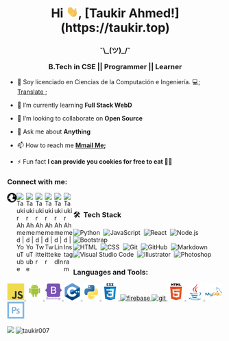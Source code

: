 <h1 align="center">Hi <img src="https://github.com/taukir007/taukir007/blob/main/Hi.gif" width="28px">, [Taukir Ahmed!](https://taukir.top)</h1>
<h3 align="center">¯\_(ツ)_/¯

B.Tech in CSE || Programmer || Learner

</h3>

- 🔭 Soy licenciado en Ciencias de la Computación e Ingeniería. 💻; <a href="https://www.deepl.com/translator#es/en/Soy%20licenciado%20en%20Ciencias%20de%20la%20Computación%20e%20Ingeniería." target="_blank"> Translate </a>;

- 🌱 I’m currently learning **Full Stack WebD**

- 👯 I’m looking to collaborate on **Open Source**

- 💬 Ask me about **Anything**

- 📫 How to reach me **<a href="mailto:jakariahussain9001@gmail.com" target="_blank">Mmail Me</a>;**

- ⚡ Fun fact **I can provide you cookies for free to eat 🍪😂**

### Connect with me:

[<img align="left" alt="Taukir.top" width="22px" src="https://raw.githubusercontent.com/iconic/open-iconic/master/svg/globe.svg" />][website]
[<img align="left" alt="Taukir Ahmed | YouTube" width="22px" src="https://cdn-icons-png.flaticon.com/512/124/124010.png" />][facebook]
[<img align="left" alt="Taukir Ahmed | YouTube" width="22px" src="https://cdn.jsdelivr.net/npm/simple-icons@v3/icons/youtube.svg" />][youtube]
[<img align="left" alt="Taukir Ahmed | Twitter" width="22px" src="https://cdn.jsdelivr.net/npm/simple-icons@v3/icons/twitter.svg" />][twitter]
[<img align="left" alt="Taukir Ahmed | Twitter" width="22px" src="https://cdn-icons-png.flaticon.com/512/906/906377.png" />][telegram]
[<img align="left" alt="Taukir Ahmed | LinkedIn" width="22px" src="https://cdn.jsdelivr.net/npm/simple-icons@v3/icons/linkedin.svg" />][linkedin]
[<img align="left" alt="Taukir Ahmed | Instagram" width="22px" src="https://cdn.jsdelivr.net/npm/simple-icons@v3/icons/instagram.svg" />][instagram]

<br />

### 🛠 &nbsp;Tech Stack

![Python](https://img.shields.io/badge/-Python-05122A?style=flat&logo=python)&nbsp;
![JavaScript](https://img.shields.io/badge/-JavaScript-05122A?style=flat&logo=javascript)&nbsp;
![React](https://img.shields.io/badge/-React-05122A?style=flat&logo=react)&nbsp;
![Node.js](https://img.shields.io/badge/-Node.js-05122A?style=flat&logo=node.js)&nbsp;
![Bootstrap](https://img.shields.io/badge/-Bootstrap-05122A?style=flat&logo=bootstrap&logoColor=563D7C)\
![HTML](https://img.shields.io/badge/-HTML-05122A?style=flat&logo=HTML5)&nbsp;
![CSS](https://img.shields.io/badge/-CSS-05122A?style=flat&logo=CSS3&logoColor=1572B6)&nbsp;
![Git](https://img.shields.io/badge/-Git-05122A?style=flat&logo=git)&nbsp;
![GitHub](https://img.shields.io/badge/-GitHub-05122A?style=flat&logo=github)&nbsp;
![Markdown](https://img.shields.io/badge/-Markdown-05122A?style=flat&logo=markdown)\
![Visual Studio Code](https://img.shields.io/badge/-Visual%20Studio%20Code-05122A?style=flat&logo=visual-studio-code&logoColor=007ACC)&nbsp;
![Illustrator](https://img.shields.io/badge/-Illustrator-05122A?style=flat&logo=adobe-illustrator)&nbsp;
![Photoshop](https://img.shields.io/badge/-Photoshop-05122A?style=flat&logo=adobe-photoshop)&nbsp;
<br />

<h3 align="left">Languages and Tools:</h3>
<p align="left">
 <a href="https://developer.mozilla.org/en-US/docs/Web/JavaScript" target="_blank"> <img src="https://raw.githubusercontent.com/devicons/devicon/master/icons/javascript/javascript-original.svg" alt="javascript" width="40" height="40" /> </a>	<a href="https://developer.android.com" target="_blank"> <img src="https://raw.githubusercontent.com/devicons/devicon/master/icons/android/android-original-wordmark.svg" alt="android" width="40" height="40" /> </a>	<a href="https://getbootstrap.com" target="_blank"> <img src="https://raw.githubusercontent.com/devicons/devicon/master/icons/bootstrap/bootstrap-plain-wordmark.svg" alt="bootstrap" width="40" height="40" /> </a> <a href="https://www.w3schools.com/cpp/" target="_blank"> <img src="https://raw.githubusercontent.com/devicons/devicon/master/icons/cplusplus/cplusplus-original.svg" alt="cplusplus" width="40" height="40" /> </a>	<a href="https://www.python.org/" target="_blank"> <img src="https://raw.githubusercontent.com/devicons/devicon/master/icons/python/python-original.svg" alt="P" width="40" height="40" /> </a>	<a href="https://www.w3schools.com/css/" target="_blank"> <img src="https://raw.githubusercontent.com/devicons/devicon/master/icons/css3/css3-original-wordmark.svg" alt="css3" width="40" height="40" /> </a>	<a href="https://firebase.google.com/" target="_blank"> <img src="https://www.vectorlogo.zone/logos/firebase/firebase-icon.svg" alt="firebase" width="40" height="40" /> </a>	<a href="https://git-scm.com/" target="_blank"> <img src="https://www.vectorlogo.zone/logos/git-scm/git-scm-icon.svg" alt="git" width="40" height="40" /> </a>	<a href="https://www.w3.org/html/" target="_blank"> <img src="https://raw.githubusercontent.com/devicons/devicon/master/icons/html5/html5-original-wordmark.svg" alt="html5" width="40" height="40" /> </a>	<a href="https://www.java.com" target="_blank"> <img src="https://raw.githubusercontent.com/devicons/devicon/master/icons/java/java-original.svg" alt="java" width="40" height="40" /> </a>	<a href="https://www.mysql.com/" target="_blank"> <img src="https://raw.githubusercontent.com/devicons/devicon/master/icons/mysql/mysql-original-wordmark.svg" alt="mysql" width="40" height="40" /> </a>	<a href="https://www.photoshop.com/en" target="_blank"> <img src="https://raw.githubusercontent.com/devicons/devicon/master/icons/photoshop/photoshop-line.svg" alt="photoshop" width="40" height="40" /> </a>	<p>
  <img width="49.5%" src="https://github-readme-stats.vercel.app/api?username=taukir007&show_icons=true&title_color=ffffff&icon_color=bb2acf&text_color=daf7dc&bg_color=151515">
  <img width="49.4%" src="https://github-readme-streak-stats.herokuapp.com/?user=taukir007&theme=nightowl&hide_border=true&fire=DD2727" alt="taukir007"/>
</p>

[website]: https://taukir.top
[facebook]: https://facebook.com/imph3n1x
[twitter]: https://twitter.com/imph3n1x
[youtube]: https://youtube.com/TaukirTanjedIT
[instagram]: https://instagram.com/imph3n1x/
[linkedin]: https://linkedin.com/in/taukirtanjed
[telegram]: https://t.me/imph3n1x
